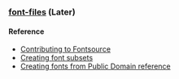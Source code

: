 ### [font-files](https://github.com/fontsource/font-files) (Later)

#### Reference

- [Contributing to Fontsource](https://github.com/fontsource/font-files/blob/main/CONTRIBUTING.md)
- [Creating font subsets](https://markoskon.com/creating-font-subsets/)
- [Creating fonts from Public Domain reference](https://vladar.bearblog.dev/creating-fonts-from-public-domain-reference/)